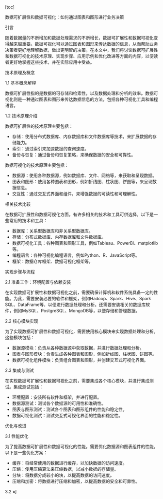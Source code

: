 
[toc]                    
                
                
数据可扩展性和数据可视化：如何通过图表和图形进行业务决策

引言

随着数据量的不断增加和数据处理需求的不断增长，数据可扩展性和数据可视化变得越来越重要。数据可视化可以通过图表和图形来传达数据的信息，从而帮助业务决策者更好地理解数据，做出更明智的决策。在本文中，我们将讨论数据可扩展性和数据可视化的技术原理、实现步骤、应用示例和优化改进等方面的内容，以便读者更好地掌握这些技术，并在实际应用中受益。

技术原理及概念

1.1 基本概念解释

数据可扩展性指的是数据的可存储和检索性，以及数据处理和分析的效率。数据可视化则是一种通过图表和图形来传达数据信息的方法，包括各种可视化工具和编程语言。

1.2 技术原理介绍

数据可扩展性的技术原理主要包括：

* 存储：使用分布式数据库、内存数据库和文件数据库等技术，来扩展数据的存储能力。
* 索引：通过索引来加速数据的查询速度。
* 备份与恢复：通过备份和恢复策略，来确保数据的安全和可靠性。

数据可视化的技术原理主要包括：

* 数据源：使用各种数据源，例如数据库、文件、网络等，来获取和呈现数据。
* 图表和图形：使用各种图表和图形，例如折线图、柱状图、饼图等，来呈现数据信息。
* 交互性：通过交互式界面和组件，来增强数据的可读性和可理解性。

相关技术比较

在数据可扩展性和数据可视化方面，有许多相关的技术和工具可供选择。以下是一些常用的技术和工具：

* 数据库：关系型数据库和非关系型数据库。
* 存储：分布式数据库、内存数据库和文件数据库。
* 数据可视化工具：各种图表和图形工具，例如Tableau、PowerBI、matplotlib等。
* 编程语言：各种可视化编程语言，例如Python、R、JavaScript等。
* 框架：数据仓库框架、数据可视化框架等。

实现步骤与流程

2.1 准备工作：环境配置与依赖安装

在实现数据可扩展性和数据可视化之前，需要确保计算机和软件系统具备一定的性能。为此，需要安装必要的软件和框架，例如Hadoop、Spark、Hive、Spark SQL、DataFrame等，以便进行数据处理和分析。还需要安装相关的数据库软件，例如MySQL、PostgreSQL、MongoDB等，以便存储和管理数据。

2.2 核心模块实现

为了实现数据可扩展性和数据可视化，需要使用核心模块来实现数据处理和分析。这些模块包括：

* 数据源模块：负责从各种数据源中获取数据，并进行数据处理和分析。
* 图表与图形模块：负责生成各种图表和图形，例如折线图、柱状图、饼图等。
* 数据可视化组件模块：负责组合图表和图形，并创建交互式可视化界面。

2.3 集成与测试

在实现数据可扩展性和数据可视化之前，需要集成各个核心模块，并进行集成测试。集成测试包括：

* 环境配置：安装所有软件和框架，并进行配置。
* 数据源测试：测试各个数据源的可用性和准确性。
* 图表与图形测试：测试各个图表和图形组件的性能和稳定性。
* 数据可视化测试：测试交互式可视化界面的性能和稳定性。

优化与改进

3.1 性能优化

为了提高数据可扩展性和数据可视化的性能，需要优化数据源和图表组件的性能。以下是一些优化方案：

* 缓存：将经常使用的数据进行缓存，以加快数据的访问速度。
* 压缩：使用压缩算法来压缩数据，以减小数据的存储量。
* 分块：将数据分成较小的块，以提高数据的访问速度。
* 压缩和加密：将数据进行压缩和加密，以提高数据的安全和可靠性。

3.2 可


